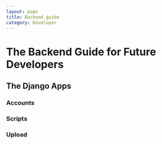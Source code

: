 ```yaml
---
layout: page
title: Backend guide
category: Developer
---
```


# The Backend Guide for Future Developers
## The Django Apps
### Accounts
### Scripts
### Upload
